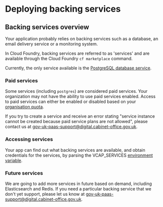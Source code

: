 # Deploying backing services

## Backing services overview


Your application probably relies on backing services such as a database, an email delivery service or a monitoring system.

In Cloud Foundry, backing services are referred to as 'services' and are available through the Cloud Foundry ``cf marketplace`` command.

Currently, the only service available is the [PostgreSQL database service](/#postgresql). 

### Paid services

Some services (including ``postgres``) are considered paid services. Your organization may not have the ability to use paid services enabled. Access to paid services can either be enabled or disabled based on your [organisation quota](/#quotas).

If you try to create a service and receive an error stating "service instance cannot be created because paid service plans are not allowed", please contact us at [gov-uk-paas-support@digital.cabinet-office.gov.uk](mailto:gov-uk-paas-support@digital.cabinet-office.gov.uk).

### Accessing services

Your app can find out what backing services are available, and obtain credentials for the services, by parsing the VCAP_SERVICES [environment variable](/#environment-variables).

### Future services

We are going to add more services in future based on demand, including Elasticsearch and Redis. If you need a particular backing service that we don't yet support, please let us know at [gov-uk-paas-support@digital.cabinet-office.gov.uk](mailto:gov-uk-paas-support@digital.cabinet-office.gov.uk).
